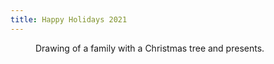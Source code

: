 ```yaml
---
title: Happy Holidays 2021
---
```


<figure>
<div class="md:bleed">
<img src="/img/emil-drawing/IMG_1545D.jpg" alt="">
</div>
<figcaption>Drawing of a family with a Christmas tree and presents.</figcaption>
</figure>